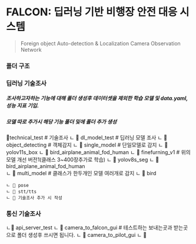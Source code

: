 # FALCON: 딥러닝 기반 비행장 안전 대응 시스템
> Foreign object Auto-detection & Localization Camera Observation Network

### 폴더 구조


### 딥러닝 기술조사
##### 조사하고자하는 기능에 대해 폴더 생성후 데이터셋을 제외한 학습 모델 및 data.yaml, 성능 지표 기입. 
##### 모델 따로 추가시 해당 기능 폴더 및에 폴더 추가 생성
📁technical_test        # 기술조사
ㄴ 📁 dl_model_test           # 딥러닝 모델 조사
    ㄴ 📁 object_detecting     # 객체감지
         ㄴ 📁 single_model      # 단일모델로 감지
            ㄴ 📁 yolov11s_box
                ㄴ 📁 bird_airplane_animal_fod_human
                ㄴ 📁 finefurning_v1       # 위의 모델 개선 버전1(클래스 3~400장추가로 학습)
            ㄴ 📁 yolov8s_seg
                ㄴ 📁 bird_airplane_animal_fod_human        
         ㄴ 📁 multi_model      # 클래스가 한두개인 모델 여러개로 감지
            ㄴ 📁 bird

    ㄴ 📁 pose
    ㄴ 📁 stt/tts
    ㄴ 📁 기술조사 추가 시 작성
### 통신 기술조사
ㄴ📁 api_server_test
    ㄴ 📁 camera_to_falcon_gui     # 테스트하는 보내는곳과 받는곳으로 폴더 생성후 쓰시면 됩니다.
    ㄴ 📁 camera_to_pilot_gui
    ㄴ 📁 
